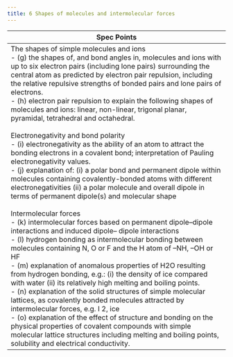 ```yaml
---
title: 6 Shapes of molecules and intermolecular forces
---
```


| Spec Points                                                                                                                                                                                                                                                                                                                                                                                                                                                                                                                                                                                                                                                                                                                                                                                                                                                                                                                                                                                                                                                                                                                                                                                                                                                                                                                                                                                                                                                                                                                                                                                                                                                                                                                                                                                                                        |
| ---------------------------------------------------------------------------------------------------------------------------------------------------------------------------------------------------------------------------------------------------------------------------------------------------------------------------------------------------------------------------------------------------------------------------------------------------------------------------------------------------------------------------------------------------------------------------------------------------------------------------------------------------------------------------------------------------------------------------------------------------------------------------------------------------------------------------------------------------------------------------------------------------------------------------------------------------------------------------------------------------------------------------------------------------------------------------------------------------------------------------------------------------------------------------------------------------------------------------------------------------------------------------------------------------------------------------------------------------------------------------------------------------------------------------------------------------------------------------------------------------------------------------------------------------------------------------------------------------------------------------------------------------------------------------------------------------------------------------------------------------------------------------------------------------------------------------------- |
| The shapes of simple molecules and ions<br>- (g) the shapes of, and bond angles in, molecules and ions with up to six electron pairs (including lone pairs) surrounding the central atom as predicted by electron pair repulsion, including the relative repulsive strengths of bonded pairs and lone pairs of electrons.<br>- (h) electron pair repulsion to explain the following shapes of molecules and ions: linear, non-linear, trigonal planar, pyramidal, tetrahedral and octahedral.<br><br>Electronegativity and bond polarity<br>- (i) electronegativity as the ability of an atom to attract the bonding electrons in a covalent bond; interpretation of Pauling electronegativity values.<br>- (j) explanation of: (i) a polar bond and permanent dipole within molecules containing covalently-bonded atoms with different electronegativities (ii) a polar molecule and overall dipole in terms of permanent dipole(s) and molecular shape<br><br>Intermolecular forces<br>- (k) intermolecular forces based on permanent dipole–dipole interactions and induced dipole– dipole interactions<br>- (l) hydrogen bonding as intermolecular bonding between molecules containing N, O or F and the H atom of –NH, –OH or HF<br>- (m) explanation of anomalous properties of H2O resulting from hydrogen bonding, e.g.: (i) the density of ice compared with water (ii) its relatively high melting and boiling points.<br>- (n) explanation of the solid structures of simple molecular lattices, as covalently bonded molecules attracted by intermolecular forces, e.g. I 2, ice<br>- (o) explanation of the effect of structure and bonding on the physical properties of covalent compounds with simple molecular lattice structures including melting and boiling points, solubility and electrical conductivity. |
